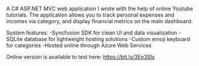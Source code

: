 A C# ASP.NET MVC web application I wrote with the help of online Youtube tutorials. 
The application allows you to track personal expenses and incomes via category, and display financial metrics on the main dashboard.

System features:
-Syncfusion SDK for clean UI and data visualization
-SQLite database for lightweight hosting solutions
-Custom emoji keyboard for categories
-Hosted online through Azure Web Services

Online version is available to test here: https://bit.ly/3En3SIs
